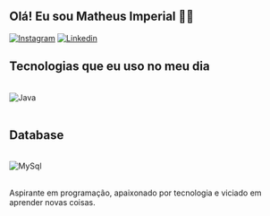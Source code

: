 ## Olá! Eu sou Matheus Imperial 🚀🚀

[![Instagram](https://img.shields.io/badge/Instagram-E4405F?style=for-the-badge&logo=instagram&logoColor=white)](https://instagram.com/matheus_imperial)
[![Linkedin](https://img.shields.io/badge/LinkedIn-0077B5?style=for-the-badge&logo=linkedin&logoColor=white)](https://www.linkedin.com/in/matheus-imperial-237340241/)
  

## Tecnologias que eu uso no meu dia

<div style="display: inline_block"><br/>
   <img align="center" alt="Java" src="https://img.shields.io/badge/Java-ED8B00?style=for-the-badge&logo=openjdk&logoColor=white">
</div><br>

## Database
<div style="display: inline_block"><br/>
   <img align="center" alt="MySql" src="https://img.shields.io/badge/MySQL-005C84?style=for-the-badge&logo=mysql&logoColor=white">
</div><br>

Aspirante em programação, apaixonado por tecnologia e viciado em aprender novas coisas.
